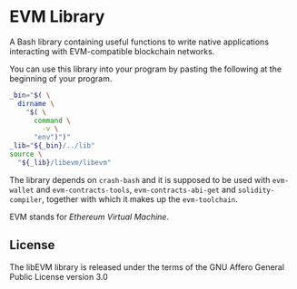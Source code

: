 # EVM Library

A Bash library containing useful functions to write native applications interacting with EVM-compatible blockchain networks.

You can use this library into your program by pasting the following at the beginning of your program.

```bash
_bin="$( \
  dirname \
    "$( \
      command \
        -v \
	  "env")")"
_lib="${_bin}/../lib"
source \
  "${_lib}/libevm/libevm"
```

The library depends on `crash-bash` and it is supposed to be used with
`evm-wallet` and `evm-contracts-tools`, `evm-contracts-abi-get` and `solidity-compiler`, together with which it makes up the `evm-toolchain`.

EVM stands for *Ethereum Virtual Machine*.

## License

The libEVM library is released under the terms of the GNU Affero General Public License version 3.0

